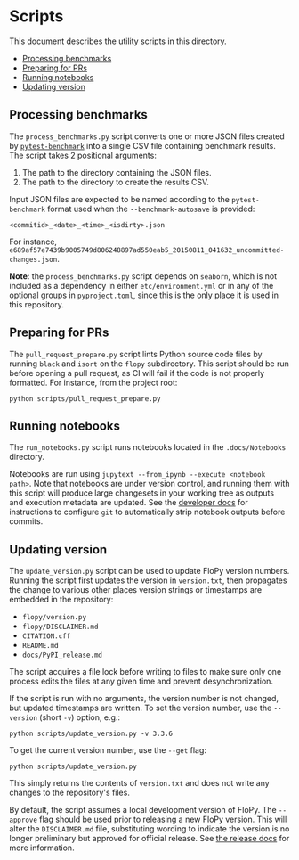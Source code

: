 # Scripts

This document describes the utility scripts in this directory.

<!-- START doctoc generated TOC please keep comment here to allow auto update -->
<!-- DON'T EDIT THIS SECTION, INSTEAD RE-RUN doctoc TO UPDATE -->

- [Processing benchmarks](#processing-benchmarks)
- [Preparing for PRs](#preparing-for-prs)
- [Running notebooks](#running-notebooks)
- [Updating version](#updating-version)

<!-- END doctoc generated TOC please keep comment here to allow auto update -->

## Processing benchmarks

The `process_benchmarks.py` script converts one or more JSON files created by [`pytest-benchmark`](https://pytest-benchmark.readthedocs.io/en/latest/) into a single CSV file containing benchmark results. The script takes 2 positional arguments:

1. The path to the directory containing the JSON files.
2. The path to the directory to create the results CSV.

Input JSON files are expected to be named according to the `pytest-benchmark` format used when the `--benchmark-autosave` is provided:

```shell
<commitid>_<date>_<time>_<isdirty>.json
```

For instance, `e689af57e7439b9005749d806248897ad550eab5_20150811_041632_uncommitted-changes.json`.

**Note**: the `process_benchmarks.py` script depends on `seaborn`, which is not included as a dependency in either `etc/environment.yml` or in any of the optional groups in `pyproject.toml`, since this is the only place it is used in this repository.

## Preparing for PRs

The `pull_request_prepare.py` script lints Python source code files by running `black` and `isort` on the `flopy` subdirectory. This script should be run before opening a pull request, as CI will fail if the code is not properly formatted. For instance, from the project root:

```shell
python scripts/pull_request_prepare.py
```

## Running notebooks

The `run_notebooks.py` script runs notebooks located in the `.docs/Notebooks` directory.

Notebooks are run using `jupytext --from_ipynb --execute <notebook path>`. Note that notebooks are under version control, and running them with this script will produce large changesets in your working tree as outputs and execution metadata are updated. See the [developer docs](../DEVELOPER.md) for instructions to configure `git` to automatically strip notebook outputs before commits.

## Updating version

The `update_version.py` script can be used to update FloPy version numbers. Running the script first updates the version in `version.txt`, then propagates the change to various other places version strings or timestamps are embedded in the repository:

- `flopy/version.py`
- `flopy/DISCLAIMER.md`
- `CITATION.cff`
- `README.md`
- `docs/PyPI_release.md`

The script acquires a file lock before writing to files to make sure only one process edits the files at any given time and prevent desynchronization.

If the script is run with no arguments, the version number is not changed, but updated timestamps are written. To set the version number, use the `--version` (short `-v`) option, e.g.:

```shell
python scripts/update_version.py -v 3.3.6
```

To get the current version number, use the `--get` flag:

```shell
python scripts/update_version.py
```

This simply returns the contents of `version.txt` and does not write any changes to the repository's files.

By default, the script assumes a local development version of FloPy. The `--approve` flag should be used prior to releasing a new FloPy version. This will alter the `DISCLAIMER.md` file, substituting wording to indicate the version is no longer preliminary but approved for official release. See [the release docs](../docs/make_release.md) for more information.
